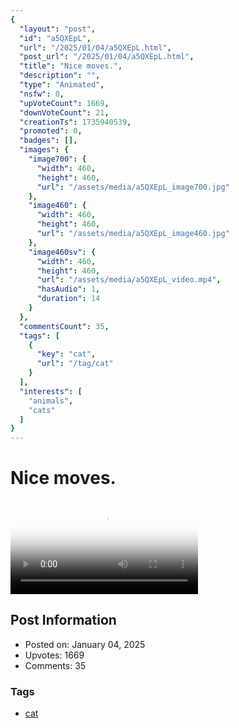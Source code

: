 ```yaml
---
{
  "layout": "post",
  "id": "a5QXEpL",
  "url": "/2025/01/04/a5QXEpL.html",
  "post_url": "/2025/01/04/a5QXEpL.html",
  "title": "Nice moves.",
  "description": "",
  "type": "Animated",
  "nsfw": 0,
  "upVoteCount": 1669,
  "downVoteCount": 21,
  "creationTs": 1735940539,
  "promoted": 0,
  "badges": [],
  "images": {
    "image700": {
      "width": 460,
      "height": 460,
      "url": "/assets/media/a5QXEpL_image700.jpg"
    },
    "image460": {
      "width": 460,
      "height": 460,
      "url": "/assets/media/a5QXEpL_image460.jpg"
    },
    "image460sv": {
      "width": 460,
      "height": 460,
      "url": "/assets/media/a5QXEpL_video.mp4",
      "hasAudio": 1,
      "duration": 14
    }
  },
  "commentsCount": 35,
  "tags": [
    {
      "key": "cat",
      "url": "/tag/cat"
    }
  ],
  "interests": [
    "animals",
    "cats"
  ]
}
---
```


# Nice moves.

<video controls playsinline loop poster="/assets/media/a5QXEpL_image460.jpg">
  <source src="/assets/media/a5QXEpL_video.mp4" type="video/mp4">
  Your browser does not support the video tag.
</video>

## Post Information

- Posted on: January 04, 2025
- Upvotes: 1669
- Comments: 35

### Tags

- [cat](/tag/cat)
